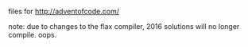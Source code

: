 files for http://adventofcode.com/

note: due to changes to the flax compiler, 2016 solutions will no longer compile. oops.
